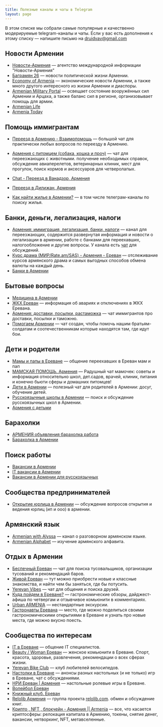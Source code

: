 ```yaml
---
title: Полезные каналы и чаты в Telegram
layout: page
---
```


В этом списке мы собрали самые популярные и качественно модерируемые telegram-каналы и чаты. Если у вас есть дополнения
к этому списку — напишите письмо на druidvav@gmail.com

## Новости Армении

- [Новости-Армения](https://t.me/novostiarmenia) — агентство международной информации "Новости-Армения"
- [Баграмян 26](https://t.me/bagramyan26) — новости политической жизни Армении.
- [Economy of Armenia](https://t.me/economyofarmenia) — экономические новости Армении, а также много другого интересного из жизни Армении и диаспоры.
- [Armenian Military Portal](https://t.me/military_arm) — освещает состояние вооружённых сил Армении и Арцаха, а также баланс сил в регионе, организовывает помощь для армии.
- [Armenian Life](https://t.me/Armenian_Life)
- [Armenia Today](https://t.me/armtoday)

## Помощь иммигрантам

- [Переезд в Армению - Взаимопомощь](http://t.me/+szFNNJqf1J42Zjhi) — большой чат для практически любых вопросов по переезду в Армению.
- [Армения с питомцем (собака, кошка и проч)](https://t.me/armenia_pets) — чат для переезжающих с животными. получение необходимых справок, обсуждение авиаперелетов, ветеринарных клиник, мест для прогулок, поиск кормов и аксессуаров для четверолапых.

- [Chat - Переезд в Ванадзор, Армения](https://t.me/vanadzorchat)
- [Переезд в Дилижан, Армения](https://t.me/dilijanforlife)

- [Как найти жилье в Армении?](/rent-house) — в том числе телеграм-каналы по поиску жилья.

## Банки, деньги, легализация, налоги

- [Армения: иммиграция, легализация, банки, налоги](https://t.me/am_banking_and_residency) — канал для переезжающих, содержится развернутая информация и новости о легализации в армении, работе с банками для переехавших, налогообложение и другие вопросы. У канала есть [чат](https://t.me/am_banking_and_relocation_chat) для обсуждений.
- [Курс драма (МИР/Rate.am/SAS) - Армения - Ереван](https://t.me/armeniaCurrency) — отслеживание курсов армянского драма и самых выгодных способов обмена валюты на каждый день.
- [Банки в Армении](https://t.me/+tkxjy-IbDFZhODAy)

## Бытовые вопросы

- [Медицина в Армении](https://t.me/armenianmedicine)
- [ЖКХ Ереван](https://t.me/yerevan_utilities) — информация об авариях и отключениях в ЖКХ Еревана.
- [Армения: доставки, посылки, растаможка](https://t.me/am_delivery) — чат иммигрантов про доставки, посылки и таможню.
- [Помогаем Армении](https://t.me/+YH7-IwD1TSkzMGQy) — чат создан, чтобы помочь нашим братьям-солдатам и соотечественникам которые находятся там, где идут бои.

##  Дети и родители

- [Мамы и папы в Ереване](https://t.me/erevanmoms) — общение переехавших в Ереван мам и пап
- [МАМСКАЯ ПОМОЩЬ. Армения](https://t.me/mamskayapomosch) — Радушный чат мамочек: советы и информация относительно школ, дет.садов, врачей, клиник, питания и конечно бьюти сферы и домашних питомцев!
- [Дети в Армении](https://t.me/detiarmeniya) — полезный чат для родителей в Армении: досуг, обучение детей.
- [Русскоязычные школы в Армении](https://t.me/ru_schools_armenia) — поиск и обсуждение русскоязычных школ в Армении.
- [Армения с детьми](https://t.me/kids_am)

## Барахолки

- [АРМЕНИЯ объявления барахолка работа](https://t.me/armeniya_avito)
- [Барахолка в Армении](https://t.me/baraxolka_in_armenia)

## Поиск работы

- [Вакансии в Армении](https://t.me/rabotavarmenii)
- [IT вакансии в Армении](https://t.me/itjobsinam)
- [Вакансии в Армении для русскоязычных](https://t.me/ThereAreWorksInArmenia)

## Сообщества предпринимателей

- [Открытие юрлица в Армении](https://t.me/+TG55UcS6PjViOThi) — обсуждение вопросов открытия и ведения юрлиц (ип и ооо) в армении.

## Армянский язык

- [Armenian with Alyssa](https://t.me/armenian_with_alyssa) — канал о разговорном армянском языке.
- [Armenian Alphabet](https://t.me/armenianalphabet) — изучение армянского алфавита.

## Отдых в Армении

- [Беспечный Ереван](https://t.me/jaunty_yerevan) — чат для поиска тусовальщиков, организации тусований и рекомендаций баров.
- [Живой Ереван](https://t.me/YerevanAlive4) — тут можно приобрести новые и классные знакомства, и найти чем бы заняться, где бы потусить.
- [Yerevan Vibes](https://t.me/yerevanvibes) — чат для общения и поиска друзей.
- [Куда пойдем в Ереване?](https://t.me/review_armenia) — гастрономические обзоры, дайджест-афиша по четвергам и отзывчивое комьюнити в комментариях.
- [Urban ARMENIA](https://t.me/urbanarmenia) — нестандартные экскурсии.
- [Гастронавты Еревана](https://t.me/gastroneersYerevan) — место, где можно поделиться своими гастрономическими открытиями в Ереване и узнать про новые места, где можно вкусно поесть.

## Сообщества по интересам

- [IT в Ереване](https://t.me/iterevan) — общение IT специалистов.
- [Beauty / Woman Ереван](https://t.me/womenerevan) — женское комьюнити в Ереване. Спорт, красота, здоровье, развлечения, рекомендации о всех сферах жизни.
- [Yerevan Bike Club](https://t.me/yerevanBikeClub) — клуб любителей велосипедов.
- [Настолки в Ереване](https://t.me/boardgames_yerevan) — анонсы разных настольных (и не только) игр в Ереване, чат с обсуждениями.
- [НРИ Ереван \| Армения](https://t.me/nrierevan) — настольные ролевые игры в Ереване.
- [Волейбол Ереван](https://t.me/volleybollerv)
- [Книжный клуб. Ереван](https://t.me/bookclubyerevan)
- [Relolib Армения](https://t.me/+J__AORhInF5jMWYy) — группа проекта [relolib.com](https://relolib.com/armenia). обмен и обсуждение книг.
- [Крипто , NFТ , блокчейн - Армения \|\| Armenia](https://t.me/cryptoitarmenia) — все, что касается криптосферы: релокация капитала в Армению, токены, снятие денег,  вакансии, нетворкинг, NFT, метавселенные.
